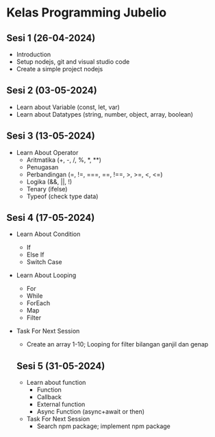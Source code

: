 # Kelas Programming Jubelio
## Sesi 1 (26-04-2024)
- Introduction 
- Setup nodejs, git and visual studio code
- Create a simple project nodejs

## Sesi 2 (03-05-2024)
- Learn about Variable (const, let, var)
- Learn about Datatypes (string, number, object, array, boolean)

## Sesi 3 (13-05-2024)
- Learn About Operator
  * Aritmatika (+, -, /, %, *, **)
  * Penugasan 
  * Perbandingan (=, !=, ===, ==, !==, >, >=, <, <=)
  * Logika (&&, ||, !)
  * Tenary (ifelse)
  * Typeof (check type data)

## Sesi 4 (17-05-2024)
- Learn About Condition
  * If 
  * Else If
  * Switch Case
- Learn About Looping
  * For
  * While
  * ForEach
  * Map
  * Filter
- Task For Next Session
  * Create an array 1-10; Looping for filter bilangan ganjil dan genap
  
  ## Sesi 5 (31-05-2024)
  - Learn about function
    * Function
    * Callback
    * External function
    * Async Function (async+await or then)
  - Task For Next Session
    * Search npm package; implement npm package